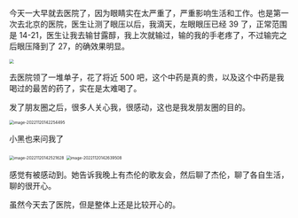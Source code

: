 今天一大早就去医院了，因为眼睛实在太严重了，严重影响生活和工作。也是第一次去北京的医院，医生让测了眼压以后，我滴天，左眼眼压已经 39 了，正常范围是 14-21，医生让我去输甘露醇，我上次就输过，输的我的手老疼了，不过输完之后眼压降到了 27，的确效果明显。

<img src="https://cdn.staticaly.com/gh/LastKnightCoder/ImgHosting3@master/335e0557c1f180ee5b853d04107c603e.1484jzz3wqak.webp" style="zoom: 50%;" />

去医院领了一堆单子，花了将近 500 吧，这个中药是真的贵，以及这个中药是我喝过的最苦的药了，实在是太难喝了。

发了朋友圈之后，很多人关心我，很感动，这也是我发朋友圈的目的。

<img src="https://cdn.jsdelivr.net/gh/LastKnightCoder/image-for-2022@master/image-20221120142254495.png" alt="image-20221120142254495" style="zoom:50%;" />

小黑也来问我了

<img src="https://cdn.jsdelivr.net/gh/LastKnightCoder/image-for-2022@master/image-20221120142521628.png" alt="image-20221120142521628" style="zoom:50%;" />

<img src="https://cdn.jsdelivr.net/gh/LastKnightCoder/image-for-2022@master/image-20221120142639508.png" alt="image-20221120142639508" style="zoom:50%;" />

感觉有被感动到。她告诉我晚上有杰伦的歌友会，然后聊了杰伦，聊了各自生活，聊的很开心。

虽然今天去了医院，但是整体上还是比较开心的。